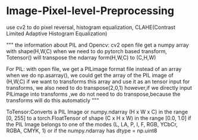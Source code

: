 # Image-Pixel-level-Preprocessing

use cv2 to do pixel reversal, histogram equalization, CLAHE(Contrast Limited Adaptive Histogram Equalization)

"""
the information about PIL and Opencv:
cv2 open file get a numpy array with shape(H,W,C)
when we need to do pytorch based transform, Totensor() will transpose the ndarray form(H,W,C) to (C,H,W)

For PIL:
with open file, we get a PILimage format file instead of an array 
when we do np.asarray(), we could get the array of the PIL image of (H,W,C)
if we want to transforms this array and use it as an tensor input for transforms, we also need to do transpose(2,0,1)
however,if we directly input PILimage into transforms ,we do not need to do transpose,because the transforms will do this automaticly
"""

ToTensor:Converts a PIL Image or numpy.ndarray (H x W x C) in the range
    [0, 255] to a torch.FloatTensor of shape (C x H x W) in the range [0.0, 1.0]
    if the PIL Image belongs to one of the modes (L, LA, P, I, F, RGB, YCbCr, RGBA, CMYK, 1)
    or if the numpy.ndarray has dtype = np.uint8
